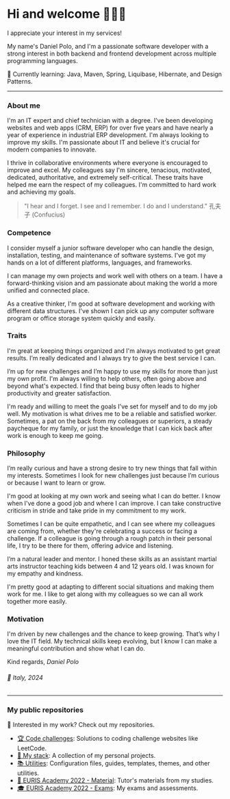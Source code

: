 # Hi and welcome 👋👨‍💻
I appreciate your interest in my services!

My name's Daniel Polo, and I'm a passionate software developer with a strong interest in both backend and frontend development across multiple programming languages.

🌱 Currently learning: Java, Maven, Spring, Liquibase, Hibernate, and Design Patterns.

---

### About me
I'm an IT expert and chief technician with a degree. I've been developing websites and web apps (CRM, ERP) for over five years and have nearly a year of experience in industrial ERP development. I'm always looking to improve my skills. I'm passionate about IT and believe it's crucial for modern companies to innovate.

I thrive in collaborative environments where everyone is encouraged to improve and excel. My colleagues say I'm sincere, tenacious, motivated, dedicated, authoritative, and extremely self-critical. These traits have helped me earn the respect of my colleagues. I'm committed to hard work and achieving my goals.

> "I hear and I forget. I see and I remember. I do and I understand." 孔夫子 (Confucius)

### Competence
I consider myself a junior software developer who can handle the design, installation, testing, and maintenance of software systems. I've got my hands on a lot of different platforms, languages, and frameworks.

I can manage my own projects and work well with others on a team. I have a forward-thinking vision and am passionate about making the world a more unified and connected place.

As a creative thinker, I'm good at software development and working with different data structures. I've shown I can pick up any computer software program or office storage system quickly and easily.

### Traits
I'm great at keeping things organized and I'm always motivated to get great results. I’m really dedicated and I always try to give the best service I can.

I’m up for new challenges and I’m happy to use my skills for more than just my own profit. I'm always willing to help others, often going above and beyond what's expected. I find that being busy often leads to higher productivity and greater satisfaction.

I'm ready and willing to meet the goals I've set for myself and to do my job well. My motivation is what drives me to be a reliable and satisfied worker. Sometimes, a pat on the back from my colleagues or superiors, a steady paycheque for my family, or just the knowledge that I can kick back after work is enough to keep me going.

### Philosophy
I’m really curious and have a strong desire to try new things that fall within my interests. Sometimes I look for new challenges just because I’m curious or because I want to learn or grow.

I'm good at looking at my own work and seeing what I can do better. I know when I've done a good job and where I can improve. I can take constructive criticism in stride and take pride in my commitment to my work.

Sometimes I can be quite empathetic, and I can see where my colleagues are coming from, whether they're celebrating a success or facing a challenge. If a colleague is going through a rough patch in their personal life, I try to be there for them, offering advice and listening.

I’m a natural leader and mentor. I honed these skills as an assistant martial arts instructor teaching kids between 4 and 12 years old. I was known for my empathy and kindness.

I'm pretty good at adapting to different social situations and making them work for me. I like to get along with my colleagues so we can all work together more easily.

### Motivation
I'm driven by new challenges and the chance to keep growing. That’s why I love the IT field. My technical skills keep evolving, but I know I can make a meaningful contribution and show what I can do.

Kind regards,
*Daniel Polo*

###### 📍 Italy, 2024

---

### My public repositories
🧩 Interested in my work? Check out my repositories.
- [🏆 Code challenges](https://github.com/stars/danielPoloWork/lists/code-challenges): Solutions to coding challenge websites like LeetCode.
- [🚀 My stack](https://github.com/stars/danielPoloWork/lists/my-stack): A collection of my personal projects.
- [📚 Utilities](https://github.com/stars/danielPoloWork/lists/utilities): Configuration files, guides, templates, themes, and other utilities.
- [📙 EURIS Academy 2022 - Material](https://github.com/stars/danielPoloWork/lists/euris-academy-2022-material): Tutor's materials from my studies.
- [🎓 EURIS Academy 2022 - Exams](https://github.com/stars/danielPoloWork/lists/euris-academy-2022-exams): My exams and assessments.
